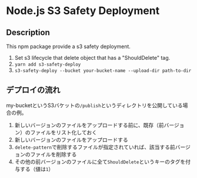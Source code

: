 # Node.js S3 Safety Deployment

## Description
This npm package provide a s3 safety deployment.

1. Set s3 lifecycle that delete object that has a "ShouldDelete" tag.
2. `yarn add s3-safety-deploy`
3. `s3-safety-deploy --bucket your-bucket-name --upload-dir path-to-dir`

## デプロイの流れ
my-bucketというS3バケットの`/publish`というディレクトリを公開している場合の例。

1. 新しいバージョンのファイルをアップロードする前に、既存（前バージョン）のファイルをリスト化しておく
2. 新しいバージョンのファイルをアップロードする
3. `delete-pattern`で削除するファイルが指定されていれば、該当する前バージョンのファイルを削除する
4. その他の前バージョンのファイルに全て`ShouldDelete`というキーのタグを付与する（値は`1`）
